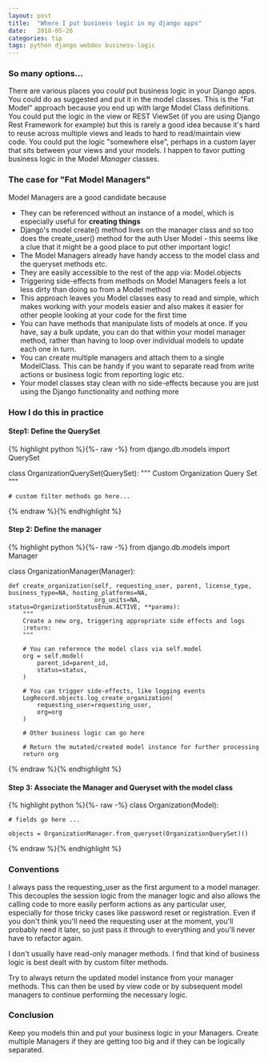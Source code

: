 ```yaml
---
layout: post
title:  "Where I put business logic in my django apps"
date:   2018-05-26 
categories: tip
tags: python django webdev business-logic 
---
```

### So many options...

There are various places you _could_ put business logic in your Django apps. You could do as suggested and put it in the
model classes. This is the "Fat Model" approach because you end up with large Model Class definitions. You could put the
logic in the view or REST ViewSet (if you are using Django Rest Framework for example) but this is rarely a good idea
because it's hard to reuse across multiple views and leads to hard to read/maintain view code. You could put the logic
"somewhere else", perhaps in a custom layer that sits between your views and your models. I happen to favor putting 
business logic in the Model _Manager_ classes.

### The case for "Fat Model Managers"

Model Managers are a good candidate because
 * They can be referenced without an instance of a model, which is especially useful for __creating things__ 
 * Django's model create() method lives on the manager class and so too does the create_user() method for the auth 
 User Model - this seems like a clue that it might be a good place to put other important logic!
 * The Model Managers already have handy access to the model class and the queryset methods etc.
 * They are easily accessible to the rest of the app via: Model.objects 
 * Triggering side-effects from methods on Model Managers feels a lot less dirty than doing so from a Model method
 * This approach leaves you Model classes easy to read and simple, which makes working with your models easier and also
 makes it easier for other people looking at your code for the first time
 * You can have methods that manipulate lists of models at once. If you have, say a bulk update, you can do that within
 your model manager method, rather than having to loop over individual models to update each one in turn.
 * You can create multiple managers and attach them to a single ModelClass. This can be handy if you want to separate
 read from write actions or business logic from reporting logic etc.
 * Your model classes stay clean with no side-effects because you are just using the Django functionality and nothing more

### How I do this in practice
 
#### Step1: Define the QuerySet
 
{% highlight python %}{%- raw -%}
from django.db.models import QuerySet
 
class OrganizationQuerySet(QuerySet):
    """
    Custom Organization Query Set
    """

    # custom filter methods go here...
 
{% endraw %}{% endhighlight %}

#### Step 2: Define the manager


{% highlight python %}{%- raw -%}
from django.db.models import Manager

class OrganizationManager(Manager):

    def create_organization(self, requesting_user, parent, license_type, business_type=NA, hosting_platforms=NA,
                            org_units=NA, status=OrganizationStatusEnum.ACTIVE, **params):
        """
        Create a new org, triggering appropriate side effects and logs
        :return:
        """
        
        # You can reference the model class via self.model
        org = self.model(
            parent_id=parent_id,
            status=status,
        )
        
        # You can trigger side-effects, like logging events
        LogRecord.objects.log_create_organization(
            requesting_user=requesting_user,
            org=org
        )
        
        # Other business logic can go here
        
        # Return the mutated/created model instance for further processing
        return org
        
        
{% endraw %}{% endhighlight %}

#### Step 3: Associate the Manager and Queryset with the model class

{% highlight python %}{%- raw -%}
class Organization(Model):

    # fields go here ...

    objects = OrganizationManager.from_queryset(OrganizationQuerySet)()
    
{% endraw %}{% endhighlight %}

### Conventions
I always pass the requesting_user as the first argument to a model manager. This decouples the session logic from the 
manager logic and also allows the calling code to more easily perform actions as any particular user, especially for 
those tricky cases like password reset or registration. Even if you don't think you'll need  the requesting user at 
the moment, you'll probably need it later, so just pass it through to everything and you'll never have to refactor 
again.

I don't usually have read-only manager methods. I find that kind of business logic is best dealt with by custom filter
methods.

Try to always return the updated model instance from your manager methods. This can then be used by view code or by 
subsequent model managers to continue performing the necessary logic.


### Conclusion

Keep you models thin and put your business logic in your Managers. Create multiple Managers if they are getting too 
big and if they can be logically separated.



